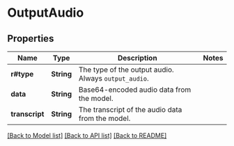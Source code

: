 # OutputAudio

## Properties

Name | Type | Description | Notes
------------ | ------------- | ------------- | -------------
**r#type** | **String** | The type of the output audio. Always `output_audio`.  | 
**data** | **String** | Base64-encoded audio data from the model.  | 
**transcript** | **String** | The transcript of the audio data from the model.  | 

[[Back to Model list]](../README.md#documentation-for-models) [[Back to API list]](../README.md#documentation-for-api-endpoints) [[Back to README]](../README.md)


